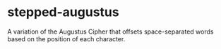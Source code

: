# stepped-augustus
A variation of the Augustus Cipher that offsets space-separated words based on the position of each character.
